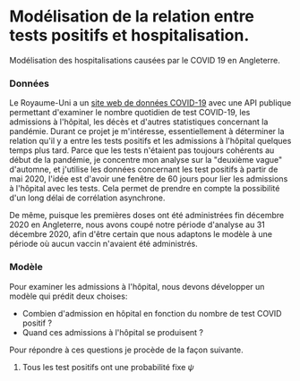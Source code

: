 # Modélisation de la relation entre tests positifs et hospitalisation.
Modélisation des hospitalisations causées par le COVID 19 en Angleterre. 

### Données

Le Royaume-Uni a un <a href="https://coronavirus-data-gov-uk.translate.goog/?_x_tr_sl=auto&_x_tr_tl=fr&_x_tr_hl=fr">site web de données COVID-19</a> avec une API publique permettant d'examiner le nombre quotidien de test COVID-19, les admissions à l'hôpital, les décès et d'autres statistiques concernant la pandémie.
Durant ce projet je m'intéresse, essentiellement à déterminer la relation qu'il y a entre les tests positifs et les admissions à l'hôpital quelques temps plus tard. 
Parce que les tests n'étaient pas toujours cohérents au début de la pandémie, je concentre mon analyse sur la "deuxième vague" d'automne, et j'utilise les données concernant les test positifs à partir de mai 2020, l'idée est d'avoir une fenêtre de 60 jours pour lier les admissions à l'hôpital avec les tests. Cela permet de prendre en compte la possibilité d'un long délai de corrélation asynchrone.

De même, puisque les premières doses ont été administrées fin décembre 2020 en Angleterre, nous avons coupé notre période d'analyse au 31 décembre 2020, afin d'être certain que nous adaptons le modèle à une période 
où aucun vaccin n'avaient été administrés.


### Modèle

Pour examiner les admissions à l'hôpital, nous devons développer un modèle qui prédit deux choises:

- Combien d'admission en hôpital en fonction du nombre de test COVID positif ?
- Quand ces admissions à l'hôpital se produisent ? 

Pour répondre à ces questions je procède de la façon suivante.
1. Tous les test positifs ont une probabilité fixe $\psi$
